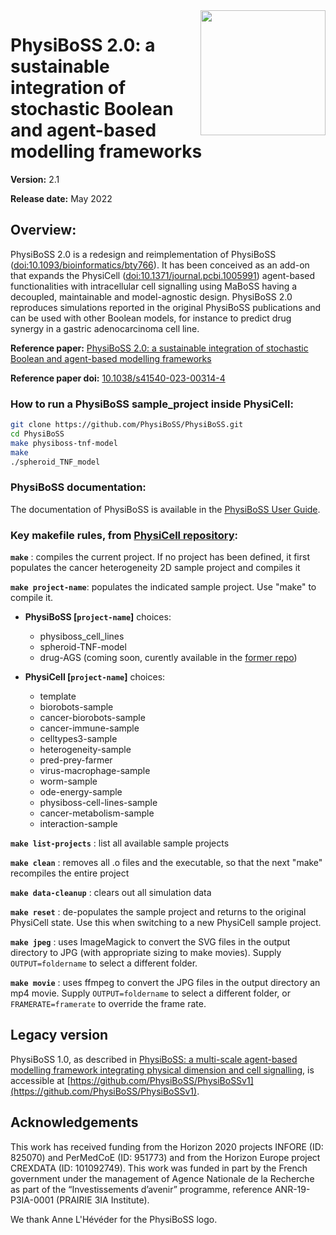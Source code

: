 <img align="right" height="200" src="https://github.com/sysbio-curie/MaBoSS-env-2.0/assets/22156824/b1b9a843-a203-42e6-8f8f-1acd2e2f5285">

# PhysiBoSS 2.0: a sustainable integration of stochastic Boolean and agent-based modelling frameworks
**Version:** 2.1

**Release date:** May 2022

## Overview: 
PhysiBoSS 2.0 is a redesign and reimplementation of PhysiBoSS ([doi:10.1093/bioinformatics/bty766](https://doi.org/10.1093/bioinformatics/bty766)). It has been conceived as an add-on that expands the PhysiCell ([doi:10.1371/journal.pcbi.1005991](https://dx.doi.org/10.1371/journal.pcbi.1005991)) agent-based functionalities with intracellular cell signalling using MaBoSS having a decoupled, maintainable and model-agnostic design. PhysiBoSS 2.0 reproduces simulations reported in the original PhysiBoSS publications and can be used with other Boolean models, for instance to predict drug synergy in a gastric adenocarcinoma cell line.

**Reference paper:** [PhysiBoSS 2.0: a sustainable integration of stochastic Boolean and agent-based modelling frameworks](https://www.nature.com/articles/s41540-023-00314-4)

**Reference paper doi:** [10.1038/s41540-023-00314-4](https://doi.org/10.1038/s41540-023-00314-4)

### How to run a PhysiBoSS sample_project inside PhysiCell:
~~~bash
git clone https://github.com/PhysiBoSS/PhysiBoSS.git
cd PhysiBoSS
make physiboss-tnf-model
make
./spheroid_TNF_model
~~~

### PhysiBoSS documentation:

The documentation of PhysiBoSS is available in the [PhysiBoSS User Guide](https://raw.githubusercontent.com/PhysiBoSS/PhysiBoSS/development/documentation/PhysiBoSS_User_Guide.pdf).


### Key makefile rules, from [PhysiCell repository](https://github.com/MathCancer/PhysiCell):

**`make`**               : compiles the current project. If no 
                     project has been defined, it first 
                     populates the cancer heterogeneity 2D 
                     sample project and compiles it 
   
**`make project-name`**: populates the indicated sample project. 
                     Use "make" to compile it. 


   * **PhysiBoSS \[`project-name`\]** choices:
      * physiboss_cell_lines
      * spheroid-TNF-model
      * drug-AGS (coming soon, curently available in the [former repo](https://github.com/bsc-life/PhysiBoSSv2))

   * **PhysiCell \[`project-name`\]** choices:
      * template 
      * biorobots-sample 
      * cancer-biorobots-sample 
      * cancer-immune-sample
      * celltypes3-sample 
      * heterogeneity-sample 
      * pred-prey-farmer 
      * virus-macrophage-sample 
      * worm-sample
      * ode-energy-sample 
      * physiboss-cell-lines-sample 
      * cancer-metabolism-sample
      * interaction-sample

**`make list-projects`** : list all available sample projects 

**`make clean`**         : removes all .o files and the executable, so that the next "make" recompiles the entire project 

**`make data-cleanup`**  : clears out all simulation data 

**`make reset`**         : de-populates the sample project and returns to the original PhysiCell state. Use this when switching to a new PhysiCell sample project. 

**`make jpeg`**          : uses ImageMagick to convert the SVG files in the output directory to JPG (with appropriate sizing to make movies). Supply `OUTPUT=foldername` to select a different folder. 

**`make movie`**         : uses ffmpeg to convert the JPG files in the output directory an mp4 movie. Supply `OUTPUT=foldername` to select a different folder, or `FRAMERATE=framerate` to override the frame rate.

## Legacy version

PhysiBoSS 1.0, as described in [PhysiBoSS: a multi-scale agent-based modelling framework integrating physical dimension and cell signalling](https://doi.org/10.1093/bioinformatics/bty766), is accessible at [https://github.com/PhysiBoSS/PhysiBoSSv1](https://github.com/PhysiBoSS/PhysiBoSSv1).

## Acknowledgements

This work has received funding from the Horizon 2020 projects INFORE (ID: 825070) and PerMedCoE (ID: 951773) and from the Horizon Europe project CREXDATA (ID: 101092749). This work was funded in part by the French government under the management of Agence Nationale de la Recherche as part of the “Investissements d’avenir” programme, reference ANR-19-P3IA-0001 (PRAIRIE 3IA Institute).

We thank Anne L'Hévéder for the PhysiBoSS logo.
